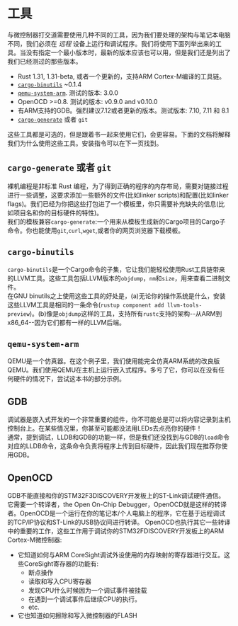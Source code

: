 # 工具
与微控制器打交道需要使用几种不同的工具，因为我们要处理的架构与笔记本电脑不同，我们必须在 *远程* 设备上运行和调试程序。我们将使用下面列举出来的工具。当没有指定一个最小版本时，最新的版本应该也可以用，但是我们还是列出了我们已经测过的那些版本。
- Rust 1.31, 1.31-beta, 或者一个更新的，支持ARM Cortex-M编译的工具链。
- [`cargo-binutils`](https://github.com/rust-embedded/cargo-binutils) ~0.1.4
- [`qemu-system-arm`](https://www.qemu.org/). 测试的版本: 3.0.0
- OpenOCD >=0.8. 测试的版本: v0.9.0 and v0.10.0
- 有ARM支持的GDB。强烈建议7.12或者更新的版本。测试版本: 7.10, 7.11 和 8.1
- [`cargo-generate`](https://github.com/ashleygwilliams/cargo-generate) 或者 `git`

这些工具都是可选的，但是跟着书一起来使用它们，会更容易。下面的文档将解释我们为什么使用这些工具。安装指令可以在下一页找到。

## `cargo-generate` 或者 `git`
裸机编程是非标准 Rust 编程，为了得到正确的程序的内存布局，需要对链接过程进行一些调整，这要求添加一些额外的文件(比如linker scripts)和配置(比如linker flags)。我们已经为你把这些打包进了一个模板里，你只需要补充缺失的信息(比如项目名和你的目标硬件的特性)。<br>
我们的模板兼容`cargo-generate`:一个用来从模板生成新的Cargo项目的Cargo子命令。你也能使用`git`,`curl`,`wget`,或者你的网页浏览器下载模板。

## `cargo-binutils`
`cargo-binutils`是一个Cargo命令的子集，它让我们能轻松使用Rust工具链带来的LLVM工具。这些工具包括LLVM版本的`objdump`，`nm`和`size`，用来查看二进制文件。<br>
在GNU binutils之上使用这些工具的好处是，(a)无论你的操作系统是什么，安装这些LLVM工具是相同的一条命令(`rustup component add llvm-tools-preview`)。(b)像是`objdump`这样的工具，支持所有`rustc`支持的架构--从ARM到x86_64--因为它们都有一样的LLVM后端。

## `qemu-system-arm`

QEMU是一个仿真器。在这个例子里，我们使用能完全仿真ARM系统的改良版QEMU。我们使用QEMU在主机上运行嵌入式程序。多亏了它，你可以在没有任何硬件的情况下，尝试这本书的部分示例。

## GDB
调试器是嵌入式开发的一个非常重要的组件，你不可能总是可以将内容记录到主机控制台上。在某些情况里，你甚至可能都没法用LEDs去点亮你的硬件！<br>
通常，提到调试，LLDB和GDB的功能一样，但是我们还没找到与GDB的`load`命令对应的LLDB命令，这条命令负责将程序上传到目标硬件，因此我们现在推荐你使用GDB。

## OpenOCD
GDB不能直接和你的STM32F3DISCOVERY开发板上的ST-Link调试硬件通信。它需要一个转译者，the Open On-Chip Debugger，OpenOCD就是这样的转译者。OpenOCD是一个运行在你的笔记本/个人电脑上的程序，它在基于远程调试的TCP/IP协议和ST-Link的USB协议间进行转译。
OpenOCD也执行其它一些转译中的重要的工作，这些工作用于调试你的STM32FDISCOVERY开发板上的ARM Cortex-M微控制器:
* 它知道如何与ARM CoreSight调试外设使用的内存映射的寄存器进行交互。这些CoreSight寄存器的功能有:
  * 断点操作
  * 读取和写入CPU寄存器
  * 发现CPU什么时候因为一个调试事件被挂载
  * 在遇到一个调试事件后继续CPU的执行。
  * etc.
* 它也知道如何擦除和写入微控制器的FLASH
